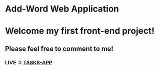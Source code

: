 # Add-Word Web Application

# Welcome my first front-end project!
## Please feel free to comment to me!

### LIVE => [TASKS-APP](https://storied-tiramisu-e85c66.netlify.app/)
